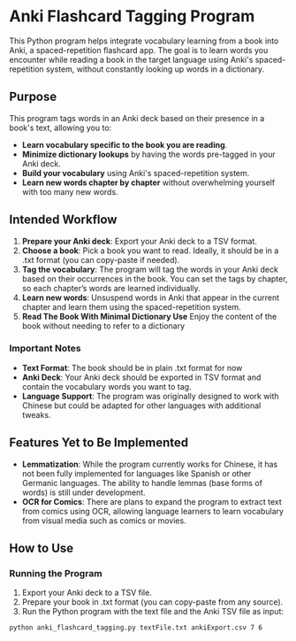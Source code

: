 # Anki Flashcard Tagging Program

This Python program helps integrate vocabulary learning from a book into Anki, a spaced-repetition flashcard app. The goal is to learn words you encounter while reading a book in the target language using Anki's spaced-repetition system, without constantly looking up words in a dictionary.

## Purpose

This program tags words in an Anki deck based on their presence in a book's text, allowing you to:

- **Learn vocabulary specific to the book you are reading**.
- **Minimize dictionary lookups** by having the words pre-tagged in your Anki deck.
- **Build your vocabulary** using Anki's spaced-repetition system.
- **Learn new words chapter by chapter** without overwhelming yourself with too many new words.

## Intended Workflow

1. **Prepare your Anki deck**: Export your Anki deck to a TSV format.
2. **Choose a book**: Pick a book you want to read. Ideally, it should be in a .txt format (you can copy-paste if needed).
3. **Tag the vocabulary**: The program will tag the words in your Anki deck based on their occurrences in the book. You can set the tags by chapter, so each chapter’s words are learned individually.
4. **Learn new words**: Unsuspend words in Anki that appear in the current chapter and learn them using the spaced-repetition system.
5. **Read The Book With Minimal Dictionary Use** Enjoy the content of the book without needing to refer to a dictionary

### Important Notes

- **Text Format**: The book should be in plain .txt format for now
- **Anki Deck**: Your Anki deck should be exported in TSV format and contain the vocabulary words you want to tag.
- **Language Support**: The program was originally designed to work with Chinese but could be adapted for other languages with additional tweaks.

## Features Yet to Be Implemented

- **Lemmatization**: While the program currently works for Chinese, it has not been fully implemented for languages like Spanish or other Germanic languages. The ability to handle lemmas (base forms of words) is still under development.
- **OCR for Comics**: There are plans to expand the program to extract text from comics using OCR, allowing language learners to learn vocabulary from visual media such as comics or movies.

## How to Use

### Running the Program

1. Export your Anki deck to a TSV file.
2. Prepare your book in .txt format (you can copy-paste from any source).
3. Run the Python program with the text file and the Anki TSV file as input:

```bash
python anki_flashcard_tagging.py textFile.txt ankiExport.csv 7 6
```
